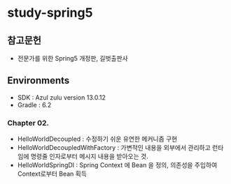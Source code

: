 # study-spring5

## 참고문헌
* 전문가를 위한 Spring5 개정판, 길벗출판사

## Environments
* SDK : Azul zulu version 13.0.12
* Gradle : 6.2


### Chapter 02.
* HelloWorldDecoupled : 수정하기 쉬운 유연한 메커니즘 구현
* HelloWorldDecoupledWithFactory : 가변적인 내용을 외부에서 관리하고 런타임에 명령줄 인자로부터 메시지 내용을 받아오는 것.
* HelloWorldSpringDI : Spring Context 에 Bean 을 정의, 의존성을 주입하여 Context로부터 Bean 획득



